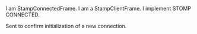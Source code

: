I am StampConnectedFrame.
I am a StampClientFrame.
I implement STOMP CONNECTED.

Sent to confirm initialization of a new connection.